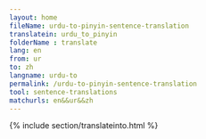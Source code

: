 ```yaml
---
layout: home
fileName: urdu-to-pinyin-sentence-translation
translatein: urdu_to_pinyin
folderName : translate
lang: en
from: ur
to: zh
langname: urdu-to
permalink: /urdu-to-pinyin-sentence-translation
tool: sentence-translations
matchurls: en&&ur&&zh
---
```

{% include section/translateinto.html %}
